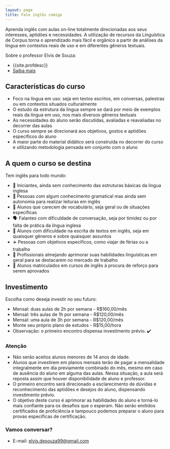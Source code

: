 ```yaml
---
layout: page
title: Fale inglês comigo
---
```


Aprenda inglês com aulas on-line totalmente direcionadas aos seus interesses, aptidões e necessidades. A utilização de recursos da Linguística de Corpus torna o aprendizado mais fácil e orgânico a partir de análises da língua em contextos reais de uso e em diferentes gêneros textuais.

Sobre o professor Elvis de Souza:
- {{site.profdesc}}
- [Saiba mais](/sobre)

## Características do curso

- Foco na língua em uso: seja em textos escritos, em conversas, palestras ou em contextos situados culturalmente
- O estudo da estrutura da língua sempre se dará por meio de exemplos reais da língua em uso, nos mais diversos gêneros textuais
- As necessidades do aluno serão discutidas, avaliadas e reavaliadas no decorrer das aulas
- O curso sempre se direcionará aos objetivos, gostos e aptidões específicos do aluno
- A maior parte do material didático será construída no decorrer do curso e utilizando metodologia pensada em conjunto com o aluno

## A quem o curso se destina

Tem inglês para todo mundo:

- 👶 Iniciantes, ainda sem conhecimento das estruturas básicas da língua inglesa
- 📖 Pessoas com algum conhecimento gramatical mas ainda sem autonomia para realizar leituras em inglês
- 💬 Alunos que carecem de vocabulário, seja geral ou de situações específicas
- 🗣️ Falantes com dificuldade de conversação, seja por timidez ou por falta de prática da língua inglesa
- 📝 Alunos com dificuldade na escrita de textos em inglês, seja em quaisquer gêneros e sobre quaisquer assuntos
- ✈️ Pessoas com objetivos específicos, como viajar de férias ou a trabalho
- 💼 Profissionais almejando aprimorar suas habilidades linguísticas em geral para se destacarem no mercado de trabalho
- 💯 Alunos matriculados em cursos de inglês à procura de reforço para serem aprovados

## Investimento

Escolha como deseja investir no seu futuro:

- Mensal: duas aulas de 2h por semana - R$160,00/mês
- Mensal: três aulas de 1h por semana - R$120,00/mês
- Mensal: uma aula de 3h por semana - R$120,00/mês
- Monte seu próprio plano de estudos - R$15,00/hora
- Observação: o primeiro encontro dispensa investimento prévio. ✔️

### Atenção

- Não serão aceitos alunos menores de 14 anos de idade.
- Alunos que investirem em planos mensais terão de pagar a mensalidade integralmente em dia previamente combinado do mês, mesmo em caso de ausência do aluno em alguma das aulas. Nessa situação, a aula será reposta assim que houver disponibilidade de aluno e professor.
- O primeiro encontro será direcionado a esclarecimento de dúvidas e reconhecimento das aptidões e desejos do aluno, dispensando investimento prévio.
- O objetivo deste curso é aprimorar as habilidades do aluno e torná-lo mais confiante para os desafios que o esperam. Não serão emitidos certificados de proficiência e tampouco podemos preparar o aluno para provas específicas de certificação.

### Vamos conversar?

- E-mail: [elvis.desouza99@gmail.com](mailto:elvis.desouza99@gmail.com)
